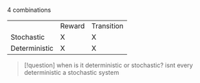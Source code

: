 4 combinations

|               |        |            |
| ------------- | ------ | ---------- |
|               | Reward | Transition |
| Stochastic    | X      | X          |
| Deterministic | X      | X          |


>[!question] when is it deterministic or stochastic?
>isnt every deterministic a stochastic system